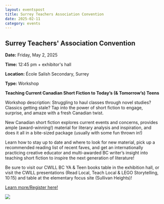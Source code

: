 ```yaml
---
layout: eventspost
title: Surrey Teachers Association Convention
date: 2025-02-11
category: events
---
```


## Surrey Teachers' Association Convention

**Date:** Friday, May 2, 2025

**Time:** 12:45 pm + exhibitor's hall

**Location:** École Salish Secondary, Surrey

**Type:** Workshop

**Teaching Current Canadian Short Fiction to Today’s (& Tomorrow’s) Teens** 

Workshop description: Struggling to haul classes through novel studies? Classics getting stale? Tap into the power of short fiction to engage, surprise, and amaze with a fresh Canadian twist.

New Canadian short fiction explores current events and concerns, provides ample (award-winning!) material for literary analysis and inspiration, and does it all in a bite-sized package (usually with some fun thrown in!) 

Learn how to stay up to date and where to look for new material, pick up a recommended reading list of recent faves, and get an internationally practicing creative educator and multi-awarded BC writer’s insight into teaching short fiction to inspire the next generation of literature!

Be sure to visit our CWILL BC YA & Teen books table in the exhibition hall, or visit the CWILL presentations (Read Local, Teach Local & LEGO Storytelling, 10:15) and table at the elementary focus site (Sullivan Heights)!

[Learn more/Register here!](https://www.staconvention.ca/)

[![](https://cwillbc.wordpress.com/wp-content/uploads/2025/04/sta2025.jpg)](https://www.staconvention.ca/?format=600w)
